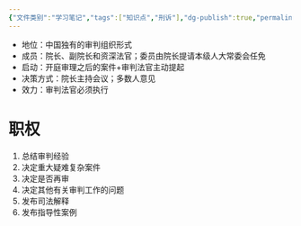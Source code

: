```yaml
---
{"文件类别":"学习笔记","tags":["知识点","刑诉"],"dg-publish":true,"permalink":"/学习笔记studyup/刑事诉讼法/审判委员会/","dgPassFrontmatter":true,"created":"2024-10-21T19:58:03.976+08:00","updated":"2024-11-11T14:50:35.202+08:00"}
---
```


- 地位：中国独有的审判组织形式
- 成员：院长、副院长和资深法官；委员由院长提请本级人大常委会任免
- 启动：开庭审理之后的案件+审判法官主动提起
- 决策方式：院长主持会议；多数人意见
- 效力：审判法官必须执行
# 职权
1. 总结审判经验
2. 决定重大疑难复杂案件
3. 决定是否再审
4. 决定其他有关审判工作的问题
5. 发布司法解释
6. 发布指导性案例

